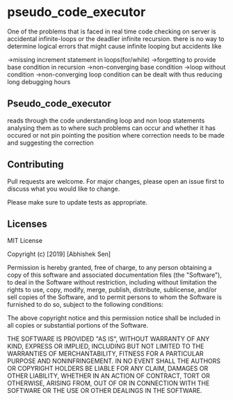 # pseudo_code_executor
One of the problems that is faced in real time code checking on server is accidental infinite-loops or the deadlier infinite recursion.
there is no way to determine logical errors that might cause infinite looping but accidents like 

->missing increment statement in loops(for/while)
->forgetting to provide base condition in recursion
->non-converging base condition
->loop without condition 
->non-converging loop condition
can be dealt with thus reducing long debugging hours

## Pseudo_code_executor
reads through the code understanding loop and non loop statements analysing them as to where such problems can occur and whether it has occured or not pin pointing the position where correction needs to be made and suggesting the correction

## Contributing
Pull requests are welcome. For major changes, please open an issue first to discuss what you would like to change.

Please make sure to update tests as appropriate.

## Licenses
MIT License

Copyright (c) [2019] [Abhishek Sen]

Permission is hereby granted, free of charge, to any person obtaining a copy
of this software and associated documentation files (the "Software"), to deal
in the Software without restriction, including without limitation the rights
to use, copy, modify, merge, publish, distribute, sublicense, and/or sell
copies of the Software, and to permit persons to whom the Software is
furnished to do so, subject to the following conditions:

The above copyright notice and this permission notice shall be included in all
copies or substantial portions of the Software.

THE SOFTWARE IS PROVIDED "AS IS", WITHOUT WARRANTY OF ANY KIND, EXPRESS OR
IMPLIED, INCLUDING BUT NOT LIMITED TO THE WARRANTIES OF MERCHANTABILITY,
FITNESS FOR A PARTICULAR PURPOSE AND NONINFRINGEMENT. IN NO EVENT SHALL THE
AUTHORS OR COPYRIGHT HOLDERS BE LIABLE FOR ANY CLAIM, DAMAGES OR OTHER
LIABILITY, WHETHER IN AN ACTION OF CONTRACT, TORT OR OTHERWISE, ARISING FROM,
OUT OF OR IN CONNECTION WITH THE SOFTWARE OR THE USE OR OTHER DEALINGS IN THE
SOFTWARE.
